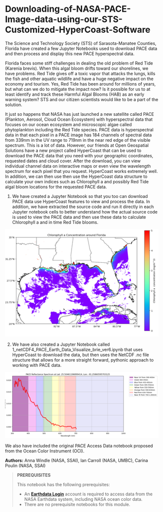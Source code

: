 # Downloading-of-NASA-PACE-Image-data-using-our-STS-Customized-HyperCoast-Software
The Science and Technology Society (STS) of Sarasota-Manatee Counties, Florida have created a few Jupyter Notebooks used to download PACE data and then process and display this new PACE hyperspectral data. 

Florida faces some stiff challenges in dealing the old problem of Red Tide (Karenia brevis). When this algal bloom drifts toward our shorelines, we have problems. Red Tide gives off a toxic vapor that attacks the lungs, kills the fish and other aquatic wildlife and have a huge negative impact on the economy and tourism. Yes, Red Tide has been around for millions of years, but what can we do to mitigate the impact now? Is it possible for us to at least identify and track these Harmful Algal Blooms (HAB) as an early warning system? STS and our citizen scientists would like to be a part of the solution.   

It just so happens that NASA has just launched a new satellite called PACE (Plankton, Aerosol, Cloud Ocean Ecosystem) with hyperspectral data that focuses on our ocean ecosystem and microscopic algae called phytoplankton including the Red Tide species. PACE data is hyperspectral data in that each pixel in a PACE image has 184 channels of spectral data from 339nm in the UV range to 719nm in the near red edge of the visible spectrum. This is a lot of data. However, our friends at Open Geospatial Solutions have a new project called HyperCoast that can be used to download the PACE data that you need with your geographic coordinates, requested dates and cloud cover. After the download, you can view individual channel data on interactive maps or even view the wavelength spectrum for each pixel that you request. HyperCoast works extremely well. In addition, we can then use then use the HyperCoast data structure to calculate your own indices such as Chlorophyll a and possibly Red Tide algal bloom locations for the requested PACE data. 

1) We have created a Jupyter Notebook so that you too can download PACE data use HyperCoast features to view and process the data. In addition, we have extracted the source code and run it directly in each Jupyter notebook cells to better understand how the actual source code is used to view the PACE data and then use these data to calculate Chlorophyll a and in time Red Tide blooms. 

![image1](chlor_a.png)

2) We have also created a Jupyter Notebook called 1_netCDF4_PACE_Earth_Data_Visualize_brie_ver6.ipynb that uses HyperCoast to download the data, but then uses the NetCDF .nc file structure that allows for a more straight forward, pythonic approach to working with PACE data. 

![image1](wavelength.png)

We also have included the original PACE Access Data notebook proposed from the Ocean Color Instrument (OCI).

**Authors:** Anna Windle (NASA, SSAI), Ian Carroll (NASA, UMBC), Carina Poulin (NASA, SSAI)

> **PREREQUISITES**
>
> This notebook has the following prerequisites:
> - An **<a href="https://urs.earthdata.nasa.gov/" target="_blank">Earthdata Login</a>**
>   account is required to access data from the NASA Earthdata system, including NASA ocean color data.
> - There are no prerequisite notebooks for this module.
